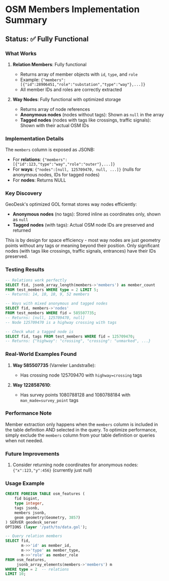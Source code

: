 # OSM Members Implementation Summary

## Status: ✅ Fully Functional

### What Works
1. **Relation Members**: Fully functional
   - Returns array of member objects with `id`, `type`, and `role`
   - Example: `{"members":[{"id":28906451,"role":"substation","type":"way"},...]}` 
   - All member IDs and roles are correctly extracted

2. **Way Nodes**: Fully functional with optimized storage
   - Returns array of node references
   - **Anonymous nodes** (nodes without tags): Shown as `null` in the array
   - **Tagged nodes** (nodes with tags like crossings, traffic signals): Shown with their actual OSM IDs

### Implementation Details

The `members` column is exposed as JSONB:
- For **relations**: `{"members":[{"id":123,"type":"way","role":"outer"},...]}` 
- For **ways**: `{"nodes":[null, 125709470, null, ...]}` (nulls for anonymous nodes, IDs for tagged nodes)
- For **nodes**: Returns NULL

### Key Discovery
GeoDesk's optimized GOL format stores way nodes efficiently:
- **Anonymous nodes** (no tags): Stored inline as coordinates only, shown as `null`
- **Tagged nodes** (with tags): Actual OSM node IDs are preserved and returned

This is by design for space efficiency - most way nodes are just geometry points without any tags or meaning beyond their position. Only significant nodes (with tags like crossings, traffic signals, entrances) have their IDs preserved.

### Testing Results
```sql
-- Relations work perfectly
SELECT fid, jsonb_array_length(members->'members') as member_count 
FROM test_members WHERE type = 2 LIMIT 5;
-- Returns: 14, 10, 10, 9, 52 members

-- Ways with mixed anonymous and tagged nodes
SELECT fid, members->'nodes' 
FROM test_members WHERE fid = 585507735;
-- Returns: [null, 125709470, null] 
-- Node 125709470 is a highway crossing with tags

-- Check what a tagged node is
SELECT fid, tags FROM test_members WHERE fid = 125709470;
-- Returns: {"highway": "crossing", "crossing": "unmarked", ...}
```

### Real-World Examples Found

1. **Way 585507735** (Varreler Landstraße):
   - Has crossing node 125709470 with `highway=crossing` tags
   
2. **Way 1228587610**:
   - Has survey points 1080788128 and 1080788184 with `man_made=survey_point` tags

### Performance Note
Member extraction only happens when the `members` column is included in the table definition AND selected in the query. To optimize performance, simply exclude the `members` column from your table definition or queries when not needed.

### Future Improvements
1. Consider returning node coordinates for anonymous nodes: `{"x":123,"y":456}` (currently just null)

### Usage Example
```sql
CREATE FOREIGN TABLE osm_features (
    fid bigint,
    type integer,
    tags jsonb,
    members jsonb,
    geom geometry(Geometry, 3857)
) SERVER geodesk_server 
OPTIONS (layer '/path/to/data.gol');

-- Query relation members
SELECT fid, 
       m->>'id' as member_id,
       m->>'type' as member_type,
       m->>'role' as member_role
FROM osm_features,
     jsonb_array_elements(members->'members') m
WHERE type = 2  -- relations
LIMIT 10;
```